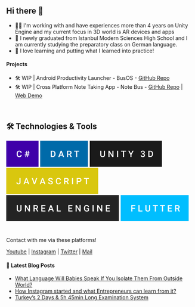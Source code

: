 ## Hi there 👋

- :man_technologist: I'm working with and have experiences more than 4 years on Unity Engine and my current focus in 3D world is AR devices and apps
- :school: I newly graduated from Istanbul Modern Sciences High School and I am currently studying the preparatory class on German language.
- :rocket: I love learning and putting what I learned into practice!

#### Projects
- :hammer_and_wrench: WIP | Android Productivity Launcher - BusOS - [GitHub Repo](https://github.com/nizamsaltan/bus-os) 
- :hammer_and_wrench: WIP | Cross Platform Note Taking App - Note Bus - [GitHub Repo](https://github.com/nizamsaltan/note-bus) | [Web Demo](https://note-bus.web.app)

<br/>

## :hammer_and_wrench: Technologies & Tools

![C#](https://raw.githubusercontent.com/nizamsaltan/nizamsaltan/8ac22f4190403dd95cea59c40bf359d6ab6e1cc5/c%23.svg)
![Dart](https://raw.githubusercontent.com/nizamsaltan/nizamsaltan/8ac22f4190403dd95cea59c40bf359d6ab6e1cc5/dart.svg)
![Unity 3D](https://raw.githubusercontent.com/nizamsaltan/nizamsaltan/8ac22f4190403dd95cea59c40bf359d6ab6e1cc5/unity-3d.svg)
![Javascript](https://raw.githubusercontent.com/nizamsaltan/nizamsaltan/8ac22f4190403dd95cea59c40bf359d6ab6e1cc5/javascript.svg)
![Unreal Engine](https://raw.githubusercontent.com/nizamsaltan/nizamsaltan/8ac22f4190403dd95cea59c40bf359d6ab6e1cc5/unreal-engine.svg)
![Flutter](https://raw.githubusercontent.com/nizamsaltan/nizamsaltan/8ac22f4190403dd95cea59c40bf359d6ab6e1cc5/flutter.svg)

#  

Contact with me via these platforms!

[Youtube](https://www.youtube.com/channel/UCyJN487C64xfTweWEl1-zZA) | [Instagram](https://www.instagram.com/nizam.3d/) | [Twitter](https://twitter.com/nizam3d) | [Mail](mailto:nizamsaltan@protonmail.com)

#### :orange_book: Latest Blog Posts
- [What Language Will Babies Speak If You Isolate Them From Outside World?](https://medium.com/@NizamSaltan/if-100-babies-are-confined-to-a-room-and-brought-up-what-language-will-they-speak-755f18c17c2d)
- [How Instagram started and what Entrepreneurs can learn from it?](https://medium.com/@NizamSaltan/how-instagram-started-and-what-entrepreneurs-can-learn-from-it-how-started-71357d262df3)
- [Turkey’s 2 Days & 5h 45min Long Examination System](https://medium.com/@NizamSaltan/turkeys-2-days-5h-45min-long-examination-system-8e0053376e8)
